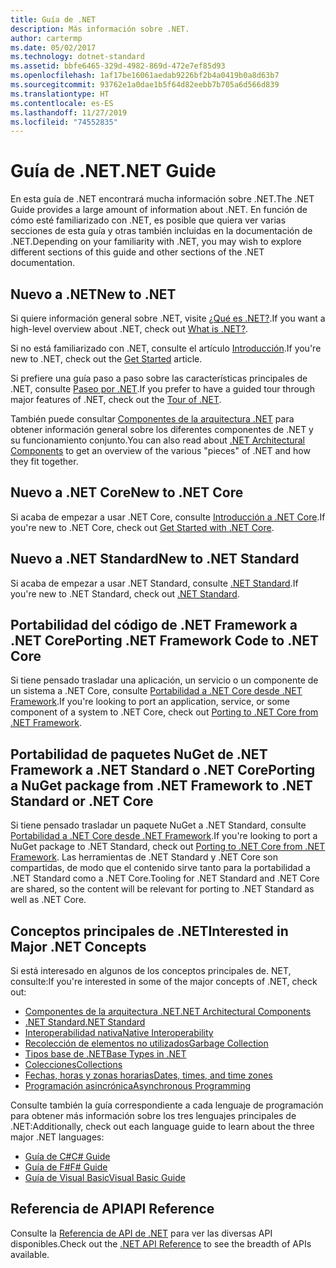 ```yaml
---
title: Guía de .NET
description: Más información sobre .NET.
author: cartermp
ms.date: 05/02/2017
ms.technology: dotnet-standard
ms.assetid: bbfe6465-329d-4982-869d-472e7ef85d93
ms.openlocfilehash: 1af17be16061aedab9226bf2b4a0419b0a8d63b7
ms.sourcegitcommit: 93762e1a0dae1b5f64d82eebb7b705a6d566d839
ms.translationtype: HT
ms.contentlocale: es-ES
ms.lasthandoff: 11/27/2019
ms.locfileid: "74552835"
---
```

# <a name="net-guide"></a><span data-ttu-id="0e654-103">Guía de .NET</span><span class="sxs-lookup"><span data-stu-id="0e654-103">.NET Guide</span></span>

<span data-ttu-id="0e654-104">En esta guía de .NET encontrará mucha información sobre .NET.</span><span class="sxs-lookup"><span data-stu-id="0e654-104">The .NET Guide provides a large amount of information about .NET.</span></span>  <span data-ttu-id="0e654-105">En función de cómo esté familiarizado con .NET, es posible que quiera ver varias secciones de esta guía y otras también incluidas en la documentación de .NET.</span><span class="sxs-lookup"><span data-stu-id="0e654-105">Depending on your familiarity with .NET, you may wish to explore different sections of this guide and other sections of the .NET documentation.</span></span>

## <a name="new-to-net"></a><span data-ttu-id="0e654-106">Nuevo a .NET</span><span class="sxs-lookup"><span data-stu-id="0e654-106">New to .NET</span></span>

<span data-ttu-id="0e654-107">Si quiere información general sobre .NET, visite [¿Qué es .NET?](https://dotnet.microsoft.com/learn/dotnet/what-is-dotnet).</span><span class="sxs-lookup"><span data-stu-id="0e654-107">If you want a high-level overview about .NET, check out [What is .NET?](https://dotnet.microsoft.com/learn/dotnet/what-is-dotnet).</span></span>

<span data-ttu-id="0e654-108">Si no está familiarizado con .NET, consulte el artículo [Introducción](get-started.md).</span><span class="sxs-lookup"><span data-stu-id="0e654-108">If you're new to .NET, check out the [Get Started](get-started.md) article.</span></span>

<span data-ttu-id="0e654-109">Si prefiere una guía paso a paso sobre las características principales de .NET, consulte [Paseo por .NET](tour.md).</span><span class="sxs-lookup"><span data-stu-id="0e654-109">If you prefer to have a guided tour through major features of .NET, check out the [Tour of .NET](tour.md).</span></span>

<span data-ttu-id="0e654-110">También puede consultar [Componentes de la arquitectura .NET](components.md) para obtener información general sobre los diferentes componentes de .NET y su funcionamiento conjunto.</span><span class="sxs-lookup"><span data-stu-id="0e654-110">You can also read about [.NET Architectural Components](components.md) to get an overview of the various "pieces" of .NET and how they fit together.</span></span>

## <a name="new-to-net-core"></a><span data-ttu-id="0e654-111">Nuevo a .NET Core</span><span class="sxs-lookup"><span data-stu-id="0e654-111">New to .NET Core</span></span>

<span data-ttu-id="0e654-112">Si acaba de empezar a usar .NET Core, consulte [Introducción a .NET Core](../core/get-started.md).</span><span class="sxs-lookup"><span data-stu-id="0e654-112">If you're new to .NET Core, check out [Get Started with .NET Core](../core/get-started.md).</span></span>

## <a name="new-to-net-standard"></a><span data-ttu-id="0e654-113">Nuevo a .NET Standard</span><span class="sxs-lookup"><span data-stu-id="0e654-113">New to .NET Standard</span></span>

<span data-ttu-id="0e654-114">Si acaba de empezar a usar .NET Standard, consulte [.NET Standard](net-standard.md).</span><span class="sxs-lookup"><span data-stu-id="0e654-114">If you're new to .NET Standard, check out [.NET Standard](net-standard.md).</span></span>

## <a name="porting-net-framework-code-to-net-core"></a><span data-ttu-id="0e654-115">Portabilidad del código de .NET Framework a .NET Core</span><span class="sxs-lookup"><span data-stu-id="0e654-115">Porting .NET Framework Code to .NET Core</span></span>

<span data-ttu-id="0e654-116">Si tiene pensado trasladar una aplicación, un servicio o un componente de un sistema a .NET Core, consulte [Portabilidad a .NET Core desde .NET Framework](../core/porting/index.md).</span><span class="sxs-lookup"><span data-stu-id="0e654-116">If you're looking to port an application, service, or some component of a system to .NET Core, check out [Porting to .NET Core from .NET Framework](../core/porting/index.md).</span></span>

## <a name="porting-a-nuget-package-from-net-framework-to-net-standard-or-net-core"></a><span data-ttu-id="0e654-117">Portabilidad de paquetes NuGet de .NET Framework a .NET Standard o .NET Core</span><span class="sxs-lookup"><span data-stu-id="0e654-117">Porting a NuGet package from .NET Framework to .NET Standard or .NET Core</span></span>

<span data-ttu-id="0e654-118">Si tiene pensado trasladar un paquete NuGet a .NET Standard, consulte [Portabilidad a .NET Core desde .NET Framework](../core/porting/index.md).</span><span class="sxs-lookup"><span data-stu-id="0e654-118">If you're looking to port a NuGet package to .NET Standard, check out [Porting to .NET Core from .NET Framework](../core/porting/index.md).</span></span>  <span data-ttu-id="0e654-119">Las herramientas de .NET Standard y .NET Core son compartidas, de modo que el contenido sirve tanto para la portabilidad a .NET Standard como a .NET Core.</span><span class="sxs-lookup"><span data-stu-id="0e654-119">Tooling for .NET Standard and .NET Core are shared, so the content will be relevant for porting to .NET Standard as well as .NET Core.</span></span>

## <a name="interested-in-major-net-concepts"></a><span data-ttu-id="0e654-120">Conceptos principales de .NET</span><span class="sxs-lookup"><span data-stu-id="0e654-120">Interested in Major .NET Concepts</span></span>

<span data-ttu-id="0e654-121">Si está interesado en algunos de los conceptos principales de. NET, consulte:</span><span class="sxs-lookup"><span data-stu-id="0e654-121">If you're interested in some of the major concepts of .NET, check out:</span></span>

* [<span data-ttu-id="0e654-122">Componentes de la arquitectura .NET</span><span class="sxs-lookup"><span data-stu-id="0e654-122">.NET Architectural Components</span></span>](components.md)
* [<span data-ttu-id="0e654-123">.NET Standard</span><span class="sxs-lookup"><span data-stu-id="0e654-123">.NET Standard</span></span>](net-standard.md)
* [<span data-ttu-id="0e654-124">Interoperabilidad nativa</span><span class="sxs-lookup"><span data-stu-id="0e654-124">Native Interoperability</span></span>](native-interop/index.md)
* [<span data-ttu-id="0e654-125">Recolección de elementos no utilizados</span><span class="sxs-lookup"><span data-stu-id="0e654-125">Garbage Collection</span></span>](garbage-collection/index.md)
* [<span data-ttu-id="0e654-126">Tipos base de .NET</span><span class="sxs-lookup"><span data-stu-id="0e654-126">Base Types in .NET</span></span>](base-types/index.md)
* [<span data-ttu-id="0e654-127">Colecciones</span><span class="sxs-lookup"><span data-stu-id="0e654-127">Collections</span></span>](collections/index.md)
* [<span data-ttu-id="0e654-128">Fechas, horas y zonas horarias</span><span class="sxs-lookup"><span data-stu-id="0e654-128">Dates, times, and time zones</span></span>](datetime/index.md)
* [<span data-ttu-id="0e654-129">Programación asincrónica</span><span class="sxs-lookup"><span data-stu-id="0e654-129">Asynchronous Programming</span></span>](async.md)

<span data-ttu-id="0e654-130">Consulte también la guía correspondiente a cada lenguaje de programación para obtener más información sobre los tres lenguajes principales de .NET:</span><span class="sxs-lookup"><span data-stu-id="0e654-130">Additionally, check out each language guide to learn about the three major .NET languages:</span></span>

* [<span data-ttu-id="0e654-131">Guía de C#</span><span class="sxs-lookup"><span data-stu-id="0e654-131">C# Guide</span></span>](../csharp/index.yml)
* [<span data-ttu-id="0e654-132">Guía de F#</span><span class="sxs-lookup"><span data-stu-id="0e654-132">F# Guide</span></span>](../fsharp/index.yml)
* [<span data-ttu-id="0e654-133">Guía de Visual Basic</span><span class="sxs-lookup"><span data-stu-id="0e654-133">Visual Basic Guide</span></span>](../visual-basic/index.md)

## <a name="api-reference"></a><span data-ttu-id="0e654-134">Referencia de API</span><span class="sxs-lookup"><span data-stu-id="0e654-134">API Reference</span></span>

<span data-ttu-id="0e654-135">Consulte la [Referencia de API de .NET](../../api/index.md) para ver las diversas API disponibles.</span><span class="sxs-lookup"><span data-stu-id="0e654-135">Check out the [.NET API Reference](../../api/index.md) to see the breadth of APIs available.</span></span>
